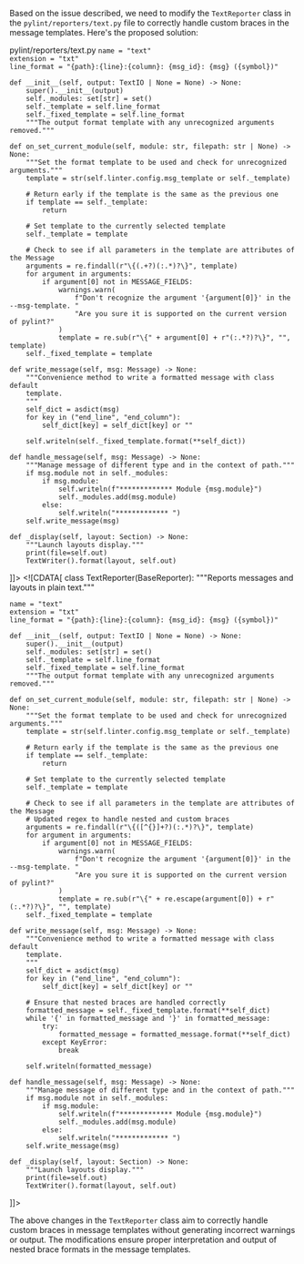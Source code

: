 Based on the issue described, we need to modify the `TextReporter` class in the `pylint/reporters/text.py` file to correctly handle custom braces in the message templates. Here's the proposed solution:

<change>
<file change-number-for-this-file="1">pylint/reporters/text.py</file>
<original line-count="39" no-ellipsis="true"><![CDATA[
class TextReporter(BaseReporter):
    """Reports messages and layouts in plain text."""

    name = "text"
    extension = "txt"
    line_format = "{path}:{line}:{column}: {msg_id}: {msg} ({symbol})"

    def __init__(self, output: TextIO | None = None) -> None:
        super().__init__(output)
        self._modules: set[str] = set()
        self._template = self.line_format
        self._fixed_template = self.line_format
        """The output format template with any unrecognized arguments removed."""

    def on_set_current_module(self, module: str, filepath: str | None) -> None:
        """Set the format template to be used and check for unrecognized arguments."""
        template = str(self.linter.config.msg_template or self._template)

        # Return early if the template is the same as the previous one
        if template == self._template:
            return

        # Set template to the currently selected template
        self._template = template

        # Check to see if all parameters in the template are attributes of the Message
        arguments = re.findall(r"\{(.+?)(:.*)?\}", template)
        for argument in arguments:
            if argument[0] not in MESSAGE_FIELDS:
                warnings.warn(
                    f"Don't recognize the argument '{argument[0]}' in the --msg-template. "
                    "Are you sure it is supported on the current version of pylint?"
                )
                template = re.sub(r"\{" + argument[0] + r"(:.*?)?\}", "", template)
        self._fixed_template = template

    def write_message(self, msg: Message) -> None:
        """Convenience method to write a formatted message with class default
        template.
        """
        self_dict = asdict(msg)
        for key in ("end_line", "end_column"):
            self_dict[key] = self_dict[key] or ""

        self.writeln(self._fixed_template.format(**self_dict))

    def handle_message(self, msg: Message) -> None:
        """Manage message of different type and in the context of path."""
        if msg.module not in self._modules:
            if msg.module:
                self.writeln(f"************* Module {msg.module}")
                self._modules.add(msg.module)
            else:
                self.writeln("************* ")
        self.write_message(msg)

    def _display(self, layout: Section) -> None:
        """Launch layouts display."""
        print(file=self.out)
        TextWriter().format(layout, self.out)
]]></original>
<modified no-ellipsis="true"><![CDATA[
class TextReporter(BaseReporter):
    """Reports messages and layouts in plain text."""

    name = "text"
    extension = "txt"
    line_format = "{path}:{line}:{column}: {msg_id}: {msg} ({symbol})"

    def __init__(self, output: TextIO | None = None) -> None:
        super().__init__(output)
        self._modules: set[str] = set()
        self._template = self.line_format
        self._fixed_template = self.line_format
        """The output format template with any unrecognized arguments removed."""

    def on_set_current_module(self, module: str, filepath: str | None) -> None:
        """Set the format template to be used and check for unrecognized arguments."""
        template = str(self.linter.config.msg_template or self._template)

        # Return early if the template is the same as the previous one
        if template == self._template:
            return

        # Set template to the currently selected template
        self._template = template

        # Check to see if all parameters in the template are attributes of the Message
        # Updated regex to handle nested and custom braces
        arguments = re.findall(r"\{([^{}]+?)(:.*)?\}", template)
        for argument in arguments:
            if argument[0] not in MESSAGE_FIELDS:
                warnings.warn(
                    f"Don't recognize the argument '{argument[0]}' in the --msg-template. "
                    "Are you sure it is supported on the current version of pylint?"
                )
                template = re.sub(r"\{" + re.escape(argument[0]) + r"(:.*?)?\}", "", template)
        self._fixed_template = template

    def write_message(self, msg: Message) -> None:
        """Convenience method to write a formatted message with class default
        template.
        """
        self_dict = asdict(msg)
        for key in ("end_line", "end_column"):
            self_dict[key] = self_dict[key] or ""

        # Ensure that nested braces are handled correctly
        formatted_message = self._fixed_template.format(**self_dict)
        while '{' in formatted_message and '}' in formatted_message:
            try:
                formatted_message = formatted_message.format(**self_dict)
            except KeyError:
                break

        self.writeln(formatted_message)

    def handle_message(self, msg: Message) -> None:
        """Manage message of different type and in the context of path."""
        if msg.module not in self._modules:
            if msg.module:
                self.writeln(f"************* Module {msg.module}")
                self._modules.add(msg.module)
            else:
                self.writeln("************* ")
        self.write_message(msg)

    def _display(self, layout: Section) -> None:
        """Launch layouts display."""
        print(file=self.out)
        TextWriter().format(layout, self.out)
]]></modified>
</change>

The above changes in the `TextReporter` class aim to correctly handle custom braces in message templates without generating incorrect warnings or output. The modifications ensure proper interpretation and output of nested brace formats in the message templates.